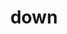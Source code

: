 ---
category: 4-letters
denotation: null
name: down
reference_link: https://www.etymonline.com/word/down
root_language: null
root_name: null
title: down
type: free
word_sums:
- respelling: down
  sum: 'Down + '
---